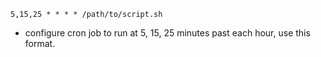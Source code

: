 ```crontab
5,15,25 * * * * /path/to/script.sh
```
- configure cron job to run at 5, 15, 25 minutes past each hour, use this format.